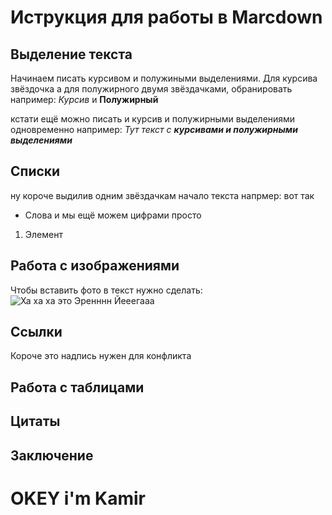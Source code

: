 # Иструкция для работы в Marcdown

## Выделение текста

Начинаем писать курсивом и полужиными выделениями. Для курсива звёздочка а для полужирного двумя звёздачками, обранировать например: 
*Курсив* и **Полужирный**

кстати ещё можно писать и курсив и полужирными выделениями одновременно например: _Тут текст с **курсивами и полужирными выделениями**_
## Списки

ну короче выдилив одним звёздачкам начало текста напрмер: вот так
* Слова и мы ещё можем цифрами просто
1. Элемент

## Работа с изображениями

Чтобы вставить фото в текст нужно сделать:
![Ха ха ха это Эренннн Йееегааа](1.png)

## Ссылки

Короче это надпись нужен для конфликта

## Работа с таблицами

## Цитаты

## Заключение

# OKEY i'm Kamir